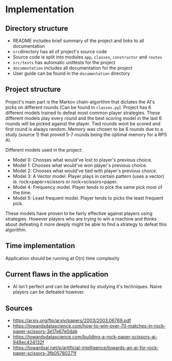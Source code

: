 # Implementation

## Directory structure
* README includes brief summary of the project and links to all documentation
* `src`directory has all of project's source code
* Source code is split into modules `app`, `classes`, `constructor` and `routes`
* `src/tests` has automatic unittests for the project
* `documentation` includes all documentation for the project
* User guide can be found in the `documentation` directory

## Project structure
Project's main part is the Markov chain-algortihm that dictates the AI's picks on different rounds (Can be found in `classes.py`). Project has 6 different models trained to defeat most common player strategies. These different models play every round and the best scoring model in the last 6 rounds will be picked against the player. Tied rounds wont be scored and first round is always random. Memory was chosen to be 6 rounds due to a study (source 1) that proved 5-7 rounds being the optimal memory for a RPS AI.

Different models used in the project:
* Model 0: Chooses what would've lost to player's previous choice.
* Model 1: Chooses what would've won player's previous choice.
* Model 2: Chooses what would've tied with player's previous choice.
* Model 3: A Vector model. Player plays in certain pattern (uses a vector) ie. rock>paper>scissors or rock>scissors>paper.
* Model 4: Frequency model. Player tends to pick the same pick most of the time.
* Model 5: Least frequent model. Player tends to picks the least frequent pick.

These models have proven to be fairly effective against players using strategies. However players who are trying to win a machine and thinks about defeating it more deeply might be able to find a strategy to defeat this algorithm.

## Time implementation
Application should be running at O(n) time complexity

## Current flaws in the application
* AI isn't perfect and can be defeated by studying it's techniques. Naive players can be defeated however.

## Sources
* https://arxiv.org/ftp/arxiv/papers/2003/2003.06769.pdf
* https://towardsdatascience.com/how-to-win-over-70-matches-in-rock-paper-scissors-3e17e67e0dab
* https://towardsdatascience.com/building-a-rock-paper-scissors-ai-948ec424132f
* https://towardsai.net/p/artificial-intelligence/towards-an-ai-for-rock-paper-scissors-3fb05780271f
